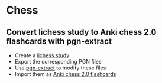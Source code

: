 # Chess

## Convert lichess study to Anki chess 2.0 flashcards with pgn-extract

- Create a [lichess study](https://lichess.org/study/dCLE24Th)
- Export the corresponding PGN files
- Use [pgn-extract](https://www.cs.kent.ac.uk/people/staff/djb/pgn-extract/) to modify these files
- Import them as [Anki chess 2.0 flashcards](https://github.com/TowelSniffer/Anki-Chess-2.0)
